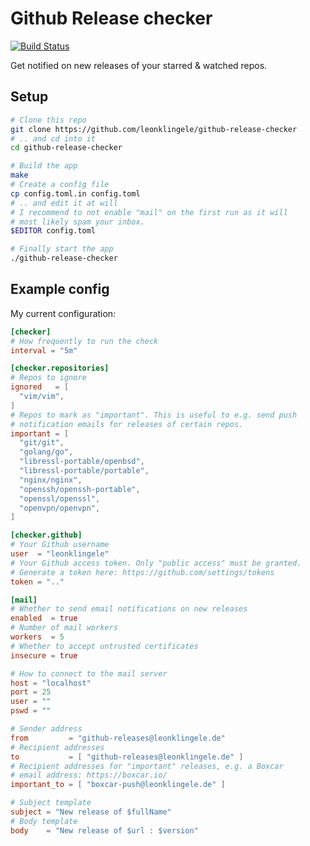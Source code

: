 # Github Release checker

[![Build Status](https://travis-ci.org/leonklingele/github-release-checker.svg?branch=master)](https://travis-ci.org/leonklingele/github-release-checker)

Get notified on new releases of your starred & watched repos.

## Setup

```sh
# Clone this repo
git clone https://github.com/leonklingele/github-release-checker
# .. and cd into it
cd github-release-checker

# Build the app
make
# Create a config file
cp config.toml.in config.toml
# .. and edit it at will
# I recommend to not enable "mail" on the first run as it will
# most likely spam your inbox.
$EDITOR config.toml

# Finally start the app
./github-release-checker
```

## Example config

My current configuration:

```toml
[checker]
# How frequently to run the check
interval = "5m"

[checker.repositories]
# Repos to ignore
ignored   = [
  "vim/vim",
]
# Repos to mark as "important". This is useful to e.g. send push
# notification emails for releases of certain repos.
important = [
  "git/git",
  "golang/go",
  "libressl-portable/openbsd",
  "libressl-portable/portable",
  "nginx/nginx",
  "openssh/openssh-portable",
  "openssl/openssl",
  "openvpn/openvpn",
]

[checker.github]
# Your Github username
user  = "leonklingele"
# Your Github access token. Only "public access" must be granted.
# Generate a token here: https://github.com/settings/tokens
token = ".."

[mail]
# Whether to send email notifications on new releases
enabled  = true
# Number of mail workers
workers  = 5
# Whether to accept untrusted certificates
insecure = true

# How to connect to the mail server
host = "localhost"
port = 25
user = ""
pswd = ""

# Sender address
from         = "github-releases@leonklingele.de"
# Recipient addresses
to           = [ "github-releases@leonklingele.de" ]
# Recipient addresses for "important" releases, e.g. a Boxcar
# email address: https://boxcar.io/
important_to = [ "boxcar-push@leonklingele.de" ]

# Subject template
subject = "New release of $fullName"
# Body template
body    = "New release of $url : $version"
```
